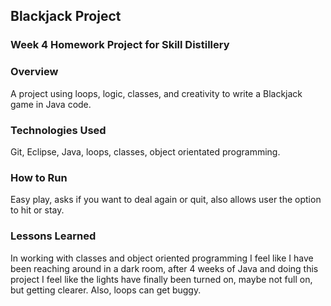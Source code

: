 ## Blackjack Project

### Week 4 Homework Project for Skill Distillery

### Overview
A project using loops, logic, classes, and creativity to write a Blackjack game in Java code. 

### Technologies Used
Git, Eclipse, Java, loops, classes, object orientated programming. 

### How to Run
Easy play, asks if you want to deal again or quit, also allows user the option to hit or stay.

### Lessons Learned
In working with classes and object oriented programming I feel like I have been reaching around in a dark room, after 4 weeks of Java and doing this project I feel like the lights have finally been turned on, maybe not full on, but getting clearer. Also, loops can get buggy. 
